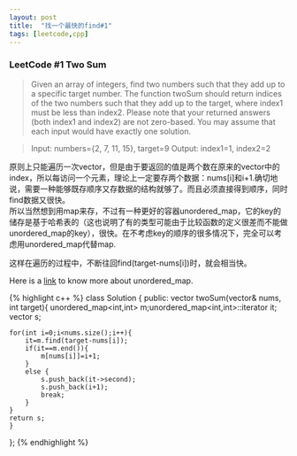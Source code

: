 ```yaml
---
layout: post
title:  "找一个最快的find#1"
tags: [leetcode,cpp]
---
```


<h3>LeetCode #1 Two Sum</h3>

>Given an array of integers, find two numbers such that they add up to a specific target number.
The function twoSum should return indices of the two numbers such that they add up to the target, where index1 must be less than index2. Please note that your returned answers (both index1 and index2) are not zero-based.
You may assume that each input would have exactly one solution.

>Input: numbers={2, 7, 11, 15}, target=9
Output: index1=1, index2=2 

原则上只能遍历一次vector，但是由于要返回的值是两个数在原来的vector中的index，所以每访问一个元素，理论上一定要存两个数据：nums[i]和i+1.确切地说，需要一种能够既存顺序又存数据的结构就够了。而且必须直接得到顺序，同时find数据又很快。<br>
所以当然想到用map来存，不过有一种更好的容器unordered_map，它的key的储存是基于哈希表的（这也说明了有的类型可能由于比较函数的定义很差而不能做unordered_map的key），很快。在不考虑key的顺序的很多情况下，完全可以考虑用unordered_map代替map.

这样在遍历的过程中，不断往回find(target-nums[i])时，就会相当快。


Here is a [link](http://www.cplusplus.com/reference/unordered_map/unordered_map/) to know more about unordered_map.


{% highlight c++ %}
class Solution {
public:
    vector<int> twoSum(vector<int>& nums, int target){
    unordered_map<int,int> m;unordered_map<int,int>::iterator it;
    vector<int> s;
    
    for(int i=0;i<nums.size();i++){
        it=m.find(target-nums[i]);
        if(it==m.end()){
            m[nums[i]]=i+1;
        }
        else {
            s.push_back(it->second);
            s.push_back(i+1);
            break;
        }
    }
    return s;
    }
};
{% endhighlight %}

